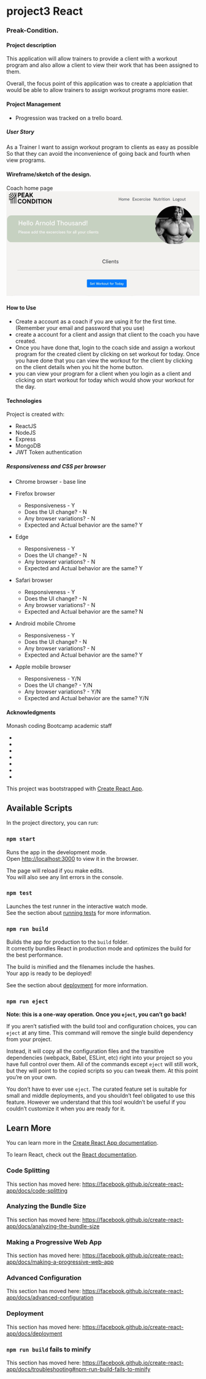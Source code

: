 # project3 React

### Preak-Condition.

#### Project description 
This application will allow trainers to provide a client with a workout program and also allow a client to view their work that has been assigned to them.

Overall, the focus point of this application was to create a applciation that would be able to allow trainers to assign workout programs more easier.


#### Project Management
* Progression was tracked on a trello board.

##### User Story
As a Trainer 
I want to assign workout program to clients as easy as possible
So that they can avoid the inconvenience of going back and fourth when view programs.


#### Wireframe/sketch of the design.
Coach home page
![](readMeimg/coach.JPG) 

#### How to Use
* Create a account as a coach if you are using it for the first time. (Remember your email and password that you use)
* create a account for a client and assign that client to the coach you have created.
* Once you have done that, login to the coach side and assign a workout program for the created client by clicking on set workout for today. Once you have done that you can view the workout for the client by clicking on the client  details when you hit the home button.
* you can view your program for a client when you login as a client and clicking on start workout for today which would show your workout for the day.



#### Technologies 
Project is created with:

* ReactJS
* NodeJS
* Express
* MongoDB
* JWT Token authentication

<!-- #### Quality Assurance Tests: -->

##### Responsiveness and CSS per browser
* Chrome browser - base line 

* Firefox browser
  * Responsiveness - Y
  * Does the UI change? - N
  * Any browser variations? - N
  * Expected and Actual behavior are the same? Y

* Edge
  * Responsiveness - Y
  * Does the UI change? - N
  * Any browser variations? - N
  * Expected and Actual behavior are the same? Y

* Safari browser
  * Responsiveness - Y
  * Does the UI change? - N
  * Any browser variations? - N
  * Expected and Actual behavior are the same? N

* Android mobile Chrome
  * Responsiveness - Y
  * Does the UI change? - N
  * Any browser variations? - N
  * Expected and Actual behavior are the same? Y

* Apple mobile browser
  * Responsiveness - Y/N
  * Does the UI change? - Y/N
  * Any browser variations? - Y/N
  * Expected and Actual behavior are the same? Y/N



<!-- #### Limitations:
* The results rendered by the application are 100% dependant on the api used. As such we the developers are restricted by what is allowed by the api owner. 
* Both third party API accounts are using the free version. These restrictions have been adhered to.
* This application can be constituted as an MVP (minimum viable product). Therefore the options to customize search results are limited to two dynamic input felids.  -->


#### Acknowledgments
Monash coding Bootcamp academic staff



* 
* 
* 
* 
*  
* 
* 


This project was bootstrapped with [Create React App](https://github.com/facebook/create-react-app).

## Available Scripts

In the project directory, you can run:

### `npm start`

Runs the app in the development mode.<br />
Open [http://localhost:3000](http://localhost:3000) to view it in the browser.

The page will reload if you make edits.<br />
You will also see any lint errors in the console.

### `npm test`

Launches the test runner in the interactive watch mode.<br />
See the section about [running tests](https://facebook.github.io/create-react-app/docs/running-tests) for more information.

### `npm run build`

Builds the app for production to the `build` folder.<br />
It correctly bundles React in production mode and optimizes the build for the best performance.

The build is minified and the filenames include the hashes.<br />
Your app is ready to be deployed!

See the section about [deployment](https://facebook.github.io/create-react-app/docs/deployment) for more information.

### `npm run eject`

**Note: this is a one-way operation. Once you `eject`, you can’t go back!**

If you aren’t satisfied with the build tool and configuration choices, you can `eject` at any time. This command will remove the single build dependency from your project.

Instead, it will copy all the configuration files and the transitive dependencies (webpack, Babel, ESLint, etc) right into your project so you have full control over them. All of the commands except `eject` will still work, but they will point to the copied scripts so you can tweak them. At this point you’re on your own.

You don’t have to ever use `eject`. The curated feature set is suitable for small and middle deployments, and you shouldn’t feel obligated to use this feature. However we understand that this tool wouldn’t be useful if you couldn’t customize it when you are ready for it.

## Learn More

You can learn more in the [Create React App documentation](https://facebook.github.io/create-react-app/docs/getting-started).

To learn React, check out the [React documentation](https://reactjs.org/).

### Code Splitting

This section has moved here: https://facebook.github.io/create-react-app/docs/code-splitting

### Analyzing the Bundle Size

This section has moved here: https://facebook.github.io/create-react-app/docs/analyzing-the-bundle-size

### Making a Progressive Web App

This section has moved here: https://facebook.github.io/create-react-app/docs/making-a-progressive-web-app

### Advanced Configuration

This section has moved here: https://facebook.github.io/create-react-app/docs/advanced-configuration

### Deployment

This section has moved here: https://facebook.github.io/create-react-app/docs/deployment

### `npm run build` fails to minify

This section has moved here: https://facebook.github.io/create-react-app/docs/troubleshooting#npm-run-build-fails-to-minify
